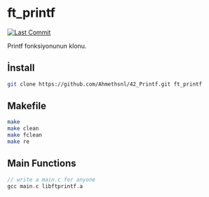 # ft_printf

[![Last Commit](https://img.shields.io/github/last-commit/ahmethsnl/42-printf?style=flat)](https://github.com/ahmethsnl/42-printf/commits)


Printf fonksiyonunun klonu.


## İnstall
```bash
git clone https://github.com/Ahmethsnl/42_Printf.git ft_printf
```
## Makefile
```bash
make
make clean
make fclean
make re
```
## Main Functions
```c
// write a main.c for anyone
gcc main.c libftprintf.a
